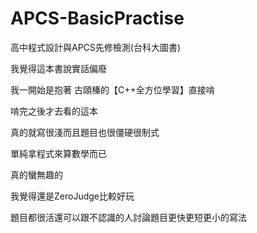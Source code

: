 # APCS-BasicPractise
高中程式設計與APCS先修檢測(台科大圖書)

我覺得這本書說實話偏廢

我一開始是抱著 古頤榛的【C++全方位學習】直接啃

啃完之後才去看的這本

真的就寫很淺而且題目也很僵硬很制式

單純拿程式來算數學而已

真的蠻無趣的

我覺得還是ZeroJudge比較好玩

題目都很活還可以跟不認識的人討論題目更快更短更小的寫法
